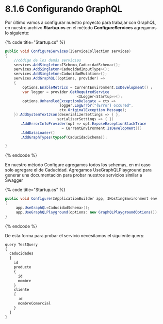 # 8.1.6 Configurando GraphQL

Por último vamos a configurar nuestro proyecto para trabajar con GraphQL, en nuestro archivo **Startup.cs**  en el método **ConfigureServices** agregamos lo siguiente:

{% code title="Startup.cs" %}
```csharp
public void ConfigureServices(IServiceCollection services)
{
    //código de los demás servicios
    services.AddSingleton<ISchema,CaducidadSchema>();
    services.AddSingleton<CaducidadInputType>();
    services.AddSingleton<CaducidadMutation>();
    services.AddGraphQL((options, provider) =>
    {
        options.EnableMetrics = CurrentEnvironment.IsDevelopment() ;
        var logger = provider.GetRequiredService
                                 <ILogger<Startup>>();
        options.UnhandledExceptionDelegate = ctx => 
                         logger.LogError("{Error} occured", 
                         ctx.OriginalException.Message);
    }).AddSystemTextJson(deserializerSettings => { }, 
                        serializerSettings => { }) 
       .AddErrorInfoProvider(opt => opt.ExposeExceptionStackTrace
                          = CurrentEnvironment.IsDevelopment())
       .AddDataLoader() 
       .AddGraphTypes(typeof(CaducidadSchema)); 

}
```
{% endcode %}

En nuestro método Configure agregamos todos los schemas, en mi caso solo agregare el de Caducidad. Agregamos UseGraphQLPlayground para generar una documentación para probar nuestros servicios similar a Swagger

{% code title="Startup.cs" %}
```csharp
public void Configure(IApplicationBuilder app, IHostingEnvironment env)
{
     app.UseGraphQL<CaducidadSchema>();          
     app.UseGraphQLPlayground(options: new GraphQLPlaygroundOptions());
}
```
{% endcode %}

De esta forma para probar el servicio necesitamos el siguiente query:

```javascript
query TestQuery 
{
  caducidades 
  {
    id
    producto 
    {
      id
      nombre
    }
    cliente
    {
      id
      nombreComercial
    }
  }
}
```

